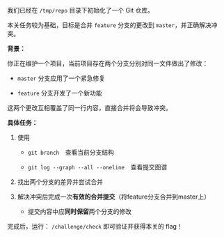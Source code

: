 我们已经在 `/tmp/repo` 目录下初始化了一个 Git 仓库。

本关任务较为基础，目标是合并 `feature` 分支的更改到 `master`，并正确解决冲突。

**背景：**

你正在维护一个项目，当前项目存在两个分支分别对同一文件做出了修改： 

   - `master` 分支应用了一个紧急修复 

   - `feature` 分支开发了一个新功能

这两个更改互相覆盖了同一行内容，直接合并将会导致冲突。

**具体任务：**

1. 使用 

   - `git branch` 查看当前分支结构 

   - `git log --graph --all --oneline` 查看提交图谱 

2. 找出两个分支的差异并尝试合并 

3. 解决冲突后完成一次**有效的合并提交**（将feature分支合并到master上） 

   - 提交内容中应**同时保留**两个分支的修改

完成后，运行： `/challenge/check` 即可验证并获得本关的 flag！

